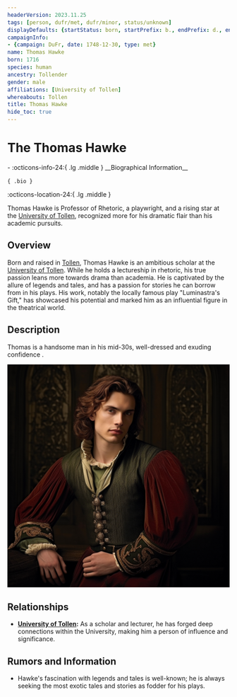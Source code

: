 ```yaml
---
headerVersion: 2023.11.25
tags: [person, dufr/met, dufr/minor, status/unknown]
displayDefaults: {startStatus: born, startPrefix: b., endPrefix: d., endStatus: died}
campaignInfo:
- {campaign: DuFr, date: 1748-12-30, type: met}
name: Thomas Hawke
born: 1716
species: human
ancestry: Tollender
gender: male
affiliations: [University of Tollen]
whereabouts: Tollen
title: Thomas Hawke
hide_toc: true
---
```

# The Thomas Hawke
<div class="grid cards ext-narrow-margin ext-one-column" markdown>
- :octicons-info-24:{ .lg .middle } __Biographical Information__

    { .bio }

</div>



:octicons-location-24:{ .lg .middle }   


Thomas Hawke is Professor of Rhetoric, a playwright, and a rising star at the [University of Tollen](<../../gazetteer/western-green-sea/tollen/university-of-tollen.md>), recognized more for his dramatic flair than his academic pursuits.
## Overview
Born and raised in [Tollen](<../../gazetteer/western-green-sea/tollen/tollen.md>), Thomas Hawke is an ambitious scholar at the [University of Tollen](<../../gazetteer/western-green-sea/tollen/university-of-tollen.md>). While he holds a lectureship in rhetoric, his true passion leans more towards drama than academia. He is captivated by the allure of legends and tales, and has a passion for stories he can borrow from in his plays. His work, notably the locally famous play "Luminastra's Gift," has showcased his potential and marked him as an influential figure in the theatrical world.
## Description
Thomas is a handsome man in his mid-30s, well-dressed and exuding confidence . 

![Thomas Hawke](../../assets/thomas-hawke.png)
## Relationships
- **[University of Tollen](<../../gazetteer/western-green-sea/tollen/university-of-tollen.md>):** As a scholar and lecturer, he has forged deep connections within the University, making him a person of influence and significance.
## Rumors and Information
- Hawke's fascination with legends and tales is well-known; he is always seeking the most exotic tales and stories as fodder for his plays. 


